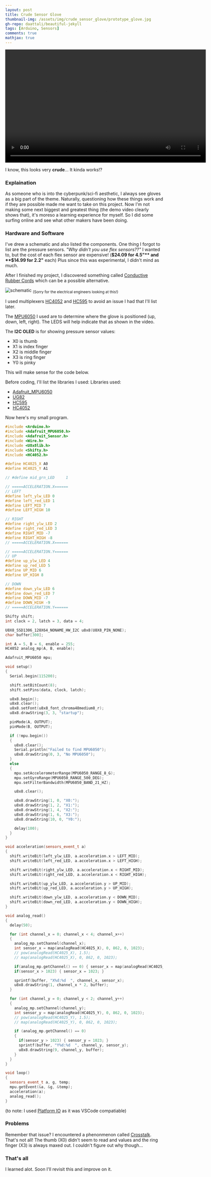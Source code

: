 ```yaml
---
layout: post
title: Crude Sensor Glove
thumbnail-img: /assets/img/crude_sensor_glove/prototype_glove.jpg
gh-repo: daattali/beautiful-jekyll
tags: [Arduino, Sensors]
comments: true
mathjax: true
---
```


<video width="640" height="360" controls>
  <source src="{{ '../assets/img/crude_sensor_glove/glove_demo.mp4' | relative_url }}" type="video/mp4">
</video>

I know, this looks very **crude**... It kinda works!?

### Explaination
As someone who is into the cyberpunk/sci-fi aesthetic, I always see gloves as a big part of the theme. Naturally, questioning how these things work and if they are possible made me want to take on this project. Now I'm not making some next biggest and greatest thing (the demo video clearly shows that), it's moreso a learning experience for myself. So I did some surfing online and see what other makers have been doing.

### Hardware and Software
I've drew a schematic and also listed the components. One thing I forgot to list are the pressure sensors. *"Why didn't you use flex sensors??"* I wanted to, but the cost of each flex sensor are expensive! (**$24.09 for 4.5"** and **$14.99 for 2.2"** each) Plus since this was experimental, I didn't mind as much.

After I finished my project, I discovered something called [Conductive Rubber Cords](https://www.adafruit.com/product/519) which can be a possible alternative.

![schematic](../assets/img/crude_sensor_glove/schematic.jpg)
<sub>(Sorry for the electrical engineers looking at this!)</sub>

I used multiplexers [HC4052](https://www.sparkfun.com/datasheets/Components/General/74HC4052.pdf) and [HC595](https://www.sparkfun.com/datasheets/IC/SN74HC595.pdf) to avoid an issue I had that I'll list later.

The [MPU6050](https://howtomechatronics.com/tutorials/arduino/arduino-and-mpu6050-accelerometer-and-gyroscope-tutorial/) I used are to determine where the glove is positioned (up, down, left, right). The LEDS will help indicate that as shown in the video.

The **I2C OLED** is for showing pressure sensor values:
* X0 is thumb
* X1 is index finger
* X2 is middle finger
* X3 is ring finger
* Y0 is pinky

This will make sense for the code below.


Before coding, I'll list the libraries I used:
Libraries used:
* [Adafruit_MPU6050](https://github.com/adafruit/Adafruit_MPU6050)
* [UG82](https://github.com/olikraus/u8g2)
* [HC595](https://github.com/johnnyb/Shifty)
* [HC4052](https://github.com/RobTillaart/HC4052)

Now here's my small program.
```cpp
#include <Arduino.h>
#include <Adafruit_MPU6050.h>
#include <Adafruit_Sensor.h>
#include <Wire.h>
#include <U8x8lib.h>
#include <Shifty.h>
#include <HC4052.h>

#define HC4025_X A0
#define HC4025_Y A1

// #define mid_grn_LED     1

// =====ACCELERATION.X======
// LEFT
#define left_ylw_LED 0
#define left_red_LED 1
#define LEFT_MID 7
#define LEFT_HIGH 10

// RIGHT
#define right_ylw_LED 2
#define right_red_LED 3
#define RIGHT_MID -7
#define RIGHT_HIGH -8
// =====ACCELERATION.X======

// =====ACCELERATION.Y======
// UP
#define up_ylw_LED 4
#define up_red_LED 5
#define UP_MID 6
#define UP_HIGH 8

// DOWN
#define down_ylw_LED 6
#define down_red_LED 7
#define DOWN_MID -7
#define DOWN_HIGH -9
// =====ACCELERATION.Y======

Shifty shift;
int clock = 2, latch = 3, data = 4;

U8X8_SSD1306_128X64_NONAME_HW_I2C u8x8(U8X8_PIN_NONE);
char buffer[300];

int A = 5, B = 6, enable = 255;
HC4052 analog_mp(A, B, enable);

Adafruit_MPU6050 mpu;

void setup()
{
  Serial.begin(115200);

  shift.setBitCount(8);
  shift.setPins(data, clock, latch);

  u8x8.begin();
  u8x8.clear();
  u8x8.setFont(u8x8_font_chroma48medium8_r);
  u8x8.drawString(3, 3, "startup");

  pinMode(A, OUTPUT);
  pinMode(B, OUTPUT);

  if (!mpu.begin())
  {
    u8x8.clear();
    Serial.println("Failed to find MPU6050");
    u8x8.drawString(0, 3, "No MPU6050");
  }
  else
  {
    mpu.setAccelerometerRange(MPU6050_RANGE_8_G);
    mpu.setGyroRange(MPU6050_RANGE_500_DEG);
    mpu.setFilterBandwidth(MPU6050_BAND_21_HZ);

    u8x8.clear();

    u8x8.drawString(1, 0, "X0:");
    u8x8.drawString(1, 2, "X1:");
    u8x8.drawString(1, 4, "X2:");
    u8x8.drawString(1, 6, "X3:");
    u8x8.drawString(10, 0, "Y0:");

    delay(100);
  }
}

void acceleration(sensors_event_t a)
{
  shift.writeBit(left_ylw_LED, a.acceleration.x > LEFT_MID);
  shift.writeBit(left_red_LED, a.acceleration.x > LEFT_HIGH);

  shift.writeBit(right_ylw_LED, a.acceleration.x < RIGHT_MID);
  shift.writeBit(right_red_LED, a.acceleration.x < RIGHT_HIGH);

  shift.writeBit(up_ylw_LED, a.acceleration.y > UP_MID);
  shift.writeBit(up_red_LED, a.acceleration.y > UP_HIGH);

  shift.writeBit(down_ylw_LED, a.acceleration.y < DOWN_MID);
  shift.writeBit(down_red_LED, a.acceleration.y < DOWN_HIGH);
}

void analog_read()
{
  delay(50);

  for (int channel_x = 0; channel_x < 4; channel_x++)
  {
    analog_mp.setChannel(channel_x);
    int sensor_x = map(analogRead(HC4025_X), 0, 862, 0, 1023);
    // pow(analogRead(HC4025_X), 1.5);  
    // map(analogRead(HC4025_X), 0, 862, 0, 1023);

    if(analog_mp.getChannel() == 0) { sensor_x = map(analogRead(HC4025_X),0,89,0,100); }
    if(sensor_x > 1023) { sensor_x = 1023; }

    sprintf(buffer, "X%d:%d  ", channel_x, sensor_x);
    u8x8.drawString(1, channel_x * 2, buffer);
  }

  for (int channel_y = 0; channel_y < 2; channel_y++)
  {
    analog_mp.setChannel(channel_y);
    int sensor_y = map(analogRead(HC4025_Y), 0, 862, 0, 1023);
    // pow(analogRead(HC4025_Y), 1.5); 
    // map(analogRead(HC4025_Y), 0, 862, 0, 1023);

    if (analog_mp.getChannel() == 0)
    {
      if(sensor_y > 1023) { sensor_y = 1023; }
      sprintf(buffer, "Y%d:%d  ", channel_y, sensor_y);
      u8x8.drawString(9, channel_y, buffer);
    }
  }
}

void loop()
{
  sensors_event_t a, g, temp;
  mpu.getEvent(&a, &g, &temp);
  acceleration(a);
  analog_read();
}
```


(to note: I used [Platform IO](https://platformio.org/) as it was VSCode compatiable)

### Problems
Remember that issue? I encountered a phenonmenon called [Crosstalk](https://en.wikipedia.org/wiki/Crosstalk). That's not all! The thumb (X0) didn't seem to read and values and the ring finger (X3) is always maxed out. I couldn't figure out why though...

### That's all
I learned alot. Soon I'll revisit this and improve on it.